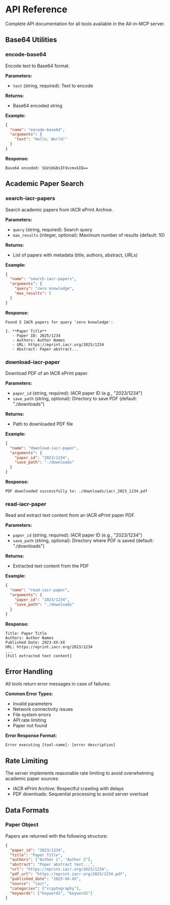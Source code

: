 # API Reference

Complete API documentation for all tools available in the All-in-MCP server.

## Base64 Utilities

### encode-base64

Encode text to Base64 format.

**Parameters:**

- `text` (string, required): Text to encode

**Returns:**

- Base64 encoded string

**Example:**

```json
{
  "name": "encode-base64",
  "arguments": {
    "text": "Hello, World!"
  }
}
```

**Response:**

```
Base64 encoded: SGVsbG8sIFdvcmxkIQ==
```

## Academic Paper Search

### search-iacr-papers

Search academic papers from IACR ePrint Archive.

**Parameters:**

- `query` (string, required): Search query
- `max_results` (integer, optional): Maximum number of results (default: 10)

**Returns:**

- List of papers with metadata (title, authors, abstract, URLs)

**Example:**

```json
{
  "name": "search-iacr-papers",
  "arguments": {
    "query": "zero knowledge",
    "max_results": 5
  }
}
```

**Response:**

```
Found 5 IACR papers for query 'zero knowledge':

1. **Paper Title**
   - Paper ID: 2025/1234
   - Authors: Author Names
   - URL: https://eprint.iacr.org/2025/1234
   - Abstract: Paper abstract...
```

### download-iacr-paper

Download PDF of an IACR ePrint paper.

**Parameters:**

- `paper_id` (string, required): IACR paper ID (e.g., "2023/1234")
- `save_path` (string, optional): Directory to save PDF (default: "./downloads")

**Returns:**

- Path to downloaded PDF file

**Example:**

```json
{
  "name": "download-iacr-paper",
  "arguments": {
    "paper_id": "2023/1234",
    "save_path": "./downloads"
  }
}
```

**Response:**

```
PDF downloaded successfully to: ./downloads/iacr_2023_1234.pdf
```

### read-iacr-paper

Read and extract text content from an IACR ePrint paper PDF.

**Parameters:**

- `paper_id` (string, required): IACR paper ID (e.g., "2023/1234")
- `save_path` (string, optional): Directory where PDF is saved (default: "./downloads")

**Returns:**

- Extracted text content from the PDF

**Example:**

```json
{
  "name": "read-iacr-paper",
  "arguments": {
    "paper_id": "2023/1234",
    "save_path": "./downloads"
  }
}
```

**Response:**

```
Title: Paper Title
Authors: Author Names
Published Date: 2023-XX-XX
URL: https://eprint.iacr.org/2023/1234
...
[Full extracted text content]
```

## Error Handling

All tools return error messages in case of failures:

**Common Error Types:**

- Invalid parameters
- Network connectivity issues
- File system errors
- API rate limiting
- Paper not found

**Error Response Format:**

```
Error executing [tool-name]: [error description]
```

## Rate Limiting

The server implements reasonable rate limiting to avoid overwhelming academic paper sources:

- IACR ePrint Archive: Respectful crawling with delays
- PDF downloads: Sequential processing to avoid server overload

## Data Formats

### Paper Object

Papers are returned with the following structure:

```json
{
  "paper_id": "2023/1234",
  "title": "Paper Title",
  "authors": ["Author 1", "Author 2"],
  "abstract": "Paper abstract text...",
  "url": "https://eprint.iacr.org/2023/1234",
  "pdf_url": "https://eprint.iacr.org/2023/1234.pdf",
  "published_date": "2023-XX-XX",
  "source": "iacr",
  "categories": ["cryptography"],
  "keywords": ["keyword1", "keyword2"]
}
```
